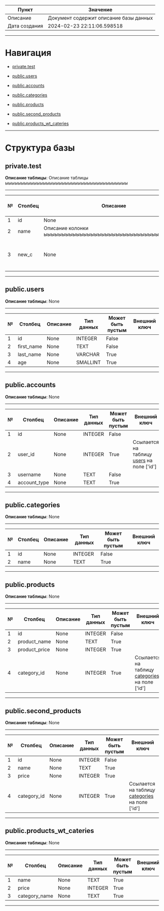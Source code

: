 | Пункт         | Значение                               |
|---------------|----------------------------------------|
| Описание      | Документ содержит описание базы данных |
| Дата создания | 2024-02-23 22:11:06.598518                 |

****
# Навигация

- [private.test](#private.test)

- [public.users](#public.users)

- [public.accounts](#public.accounts)

- [public.categories](#public.categories)

- [public.products](#public.products)

- [public.second_products](#public.second_products)

- [public.products_wt_cateries](#public.products_wt_cateries)

****

# Структура базы

## <a id="test">private.test</a>
**Описание таблицы**:
Описание таблицы  ыыыыыыыыыыыыыыыыыыыыыыыыыыыыыыыыыыыыыыы
****
| № | Столбец | Описание | Тип данных | Может быть пустым | Внешний ключ |
|---|---------|----------|------------|-------------------|--------------|
|1|id|None|INTEGER|False||
|2|name|Описание колонки  ыыыыыыыыыыыыыыыыыыыыыыыыыыыыыыыыыыыыыыы|TEXT|True||
|3|new_c|None|INTEGER|True|Ссылается на таблицу [users](#users) на поле ['id'] |

****

## <a id="users">public.users</a>
**Описание таблицы**:
None
****
| № | Столбец | Описание | Тип данных | Может быть пустым | Внешний ключ |
|---|---------|----------|------------|-------------------|--------------|
|1|id|None|INTEGER|False||
|2|first_name|None|TEXT|False||
|3|last_name|None|VARCHAR|True||
|4|age|None|SMALLINT|True||

****

## <a id="accounts">public.accounts</a>
**Описание таблицы**:
None
****
| № | Столбец | Описание | Тип данных | Может быть пустым | Внешний ключ |
|---|---------|----------|------------|-------------------|--------------|
|1|id|None|INTEGER|False||
|2|user_id|None|INTEGER|True|Ссылается на таблицу [users](#users) на поле ['id'] |
|3|username|None|TEXT|False||
|4|account_type|None|TEXT|True||

****

## <a id="categories">public.categories</a>
**Описание таблицы**:
None
****
| № | Столбец | Описание | Тип данных | Может быть пустым | Внешний ключ |
|---|---------|----------|------------|-------------------|--------------|
|1|id|None|INTEGER|False||
|2|name|None|TEXT|True||

****

## <a id="products">public.products</a>
**Описание таблицы**:
None
****
| № | Столбец | Описание | Тип данных | Может быть пустым | Внешний ключ |
|---|---------|----------|------------|-------------------|--------------|
|1|id|None|INTEGER|False||
|2|product_name|None|TEXT|True||
|3|product_price|None|INTEGER|True||
|4|category_id|None|INTEGER|True|Ссылается на таблицу [categories](#categories) на поле ['id'] |

****

## <a id="second_products">public.second_products</a>
**Описание таблицы**:
None
****
| № | Столбец | Описание | Тип данных | Может быть пустым | Внешний ключ |
|---|---------|----------|------------|-------------------|--------------|
|1|id|None|INTEGER|False||
|2|name|None|TEXT|True||
|3|price|None|INTEGER|True||
|4|category_id|None|INTEGER|True|Ссылается на таблицу [categories](#categories) на поле ['id'] |

****

## <a id="products_wt_cateries">public.products_wt_cateries</a>
**Описание таблицы**:
None
****
| № | Столбец | Описание | Тип данных | Может быть пустым | Внешний ключ |
|---|---------|----------|------------|-------------------|--------------|
|1|name|None|TEXT|True||
|2|price|None|INTEGER|True||
|3|category_name|None|TEXT|True||

****





